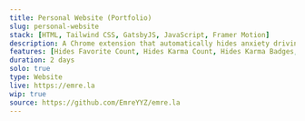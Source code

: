 ```yaml
---
title: Personal Website (Portfolio)
slug: personal-website
stack: [HTML, Tailwind CSS, GatsbyJS, JavaScript, Framer Motion]
description: A Chrome extension that automatically hides anxiety driving EksiSozluk features.
features: [Hides Favorite Count, Hides Karma Count, Hides Karma Badges, Hides All Eksi Seyler References, Hides Pena Videos]
duration: 2 days
solo: true
type: Website
live: https://emre.la
wip: true
source: https://github.com/EmreYYZ/emre.la
---
```

